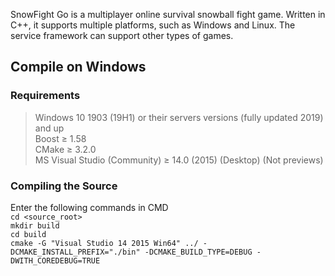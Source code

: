 SnowFight Go is a multiplayer online survival snowball fight game. Written in C++, it supports multiple platforms, such as Windows and Linux. The service framework can support other types of games.
## Compile on Windows
### Requirements
> Windows 10 1903 (19H1) or their servers versions (fully updated 2019) and up  
> Boost ≥ 1.58   
> CMake ≥ 3.2.0  
> MS Visual Studio (Community) ≥ 14.0 (2015) (Desktop) (Not previews)  
### Compiling the Source
Enter the following commands in CMD  
`cd <source_root>`  
`mkdir build`  
`cd build`  
`cmake -G "Visual Studio 14 2015 Win64" ../ -DCMAKE_INSTALL_PREFIX="./bin" -DCMAKE_BUILD_TYPE=DEBUG -DWITH_COREDEBUG=TRUE`  
